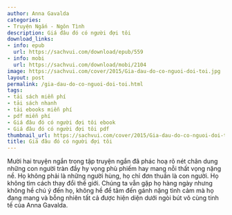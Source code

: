 ```yaml
---
author: Anna Gavalda
categories:
- Truyện Ngắn - Ngôn Tình
description: Giá đâu đó có người đợi tôi
download_links:
- info: epub
  url: https://sachvui.com/download/epub/559
- info: mobi
  url: https://sachvui.com/download/mobi/2104
image: https://sachvui.com/cover/2015/Gia-dau-do-co-nguoi-doi-toi.jpg
layout: post
permalink: /gia-dau-do-co-nguoi-doi-toi.html
tags:
- tải sách miễn phí
- tải sách nhanh
- tải ebooks miễn phí
- pdf miễn phí
- Giá đâu đó có người đợi tôi ebook
- Giá đâu đó có người đợi tôi pdf
thumbnail_url: https://sachvui.com/cover/2015/Gia-dau-do-co-nguoi-doi-toi.jpg
title: Giá đâu đó có người đợi tôi
---
```


 <div class="item-desc text-justify"> <p>Mười hai truyện ngắn trong tập truyện ngắn đã phác hoạ rõ nét chân dung những con người tràn đầy hy vọng phù phiếm hay mang nỗi thất vọng nặng nề. Họ không phải là những người hùng, họ chỉ đơn thuần là con người. Họ không tìm cách thay đổi thế giới. Chúng ta vẫn gặp họ hàng ngày nhưng không hề chú ý đến họ, không hề để tâm đến gánh nặng tình cảm mà họ đang mang và bỗng nhiên tất cả được hiện diện dưới ngòi bút vô cùng tinh tế của Anna Gavalda.</p> </div>